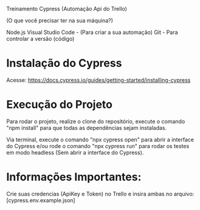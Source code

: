 Treinamento Cypress (Automação Api do Trello)

(O que você precisar ter na sua máquina?)

Node.js 
Visual Studio Code - (Para criar a sua automação)
Git - Para controlar a versão (código)

# Instalação do Cypress

Acesse: https://docs.cypress.io/guides/getting-started/installing-cypress

# Execução do Projeto

Para rodar o projeto, realize o clone do repositório, execute o comando "npm install" para que todas as dependências sejam instaladas.

Via terminal, execute o comando "npx cypress open" para abrir a interface do Cypress e/ou rode o comando "npx cypress run" para rodar os testes em modo headless (Sem abrir a interface do Cypress).

# Informações Importantes:

Crie suas credencias (ApiKey e Token) no Trello e insira ambas no arquivo: [cypress.env.example.json]
